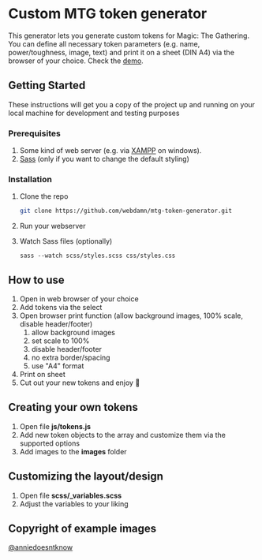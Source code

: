 # Custom MTG token generator

This generator lets you generate custom tokens for Magic: The Gathering. You can define all necessary token parameters (e.g. name, power/toughness, image, text) and print it on a sheet (DIN A4) via the browser of your choice. Check the [demo](http://mariodammann.de/projects/mtg-token-generator/).

## Getting Started

These instructions will get you a copy of the project up and running on your local machine for development and testing purposes

### Prerequisites

1. Some kind of web server (e.g. via [XAMPP](https://www.apachefriends.org/index.html) on windows).
2. [Sass](https://sass-lang.com/install) (only if you want to change the default styling)


### Installation

1. Clone the repo
   ```sh
   git clone https://github.com/webdamn/mtg-token-generator.git
   ```
2. Run your webserver

3. Watch Sass files (optionally)
   ```CMD
   sass --watch scss/styles.scss css/styles.css
   ```

## How to use

1. Open in web browser of your choice
2. Add tokens via the select
3. Open browser print function (allow background images, 100% scale, disable header/footer)
    1. allow background images
    2. set scale to 100%
    3. disable header/footer
    4. no extra border/spacing
    5. use "A4" format
4. Print on sheet
5. Cut out your new tokens and enjoy :metal:

## Creating your own tokens

1. Open file **js/tokens.js**
2. Add new token objects to the array and customize them via the supported options
3. Add images to the **images** folder

## Customizing the layout/design

1. Open file **scss/_variables.scss**
2. Adjust the variables to your liking

## Copyright of example images
[@anniedoesntknow](https://www.instagram.com/anniedoesntknow/)

